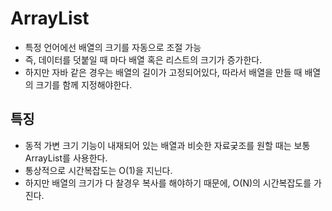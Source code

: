 
# ArrayList

* 특정 언어에선 배열의 크기를 자동으로 조절 가능
* 즉, 데이터를 덧붙일 때 마다 배열 혹은 리스트의 크기가 증가한다.
* 하지만 자바 같은 경우는 배열의 길이가 고정되어있다, 따라서 배열을 만들 때 배열의 크기를 함께 지정해야한다.

## 특징
* 동적 가변 크기 기능이 내재되어 있는 배열과 비슷한 자료궂조를 원할 때는 보통 ArrayList를 사용한다.
* 통상적으로 시간복잡도는 O(1)을 지닌다.
* 하지만 배열의 크기가 다 찰경우 복사를 해야하기 때문에, O(N)의 시간복잡도를 가진다.

